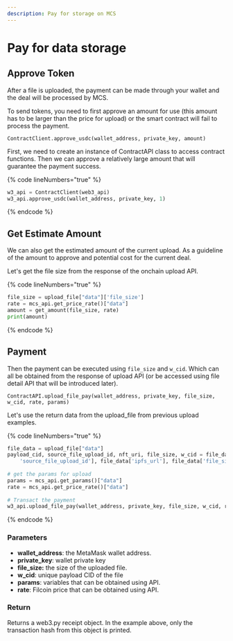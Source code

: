 ```yaml
---
description: Pay for storage on MCS
---
```


# Pay for data storage

## Approve Token

After a file is uploaded, the payment can be made through your wallet and the deal will be processed by MCS.&#x20;

To send tokens, you need to first approve an amount for use (this amount has to be larger than the price for upload) or the smart contract will fail to process the payment.

`ContractClient.approve_usdc(wallet_address, private_key, amount)`

First, we need to create an instance of ContractAPI class to access contract functions. Then we can approve a relatively large amount that will guarantee the payment success.

{% code lineNumbers="true" %}
```python
w3_api = ContractClient(web3_api)
w3_api.approve_usdc(wallet_address, private_key, 1)
```
{% endcode %}

## Get Estimate Amount

We can also get the estimated amount of the current upload. As a guideline of the amount to approve and potential cost for the current deal.

Let's get the file size from the response of the onchain upload API.

{% code lineNumbers="true" %}
```python
file_size = upload_file["data"]['file_size']
rate = mcs_api.get_price_rate()["data"]
amount = get_amount(file_size, rate)
print(amount)
```
{% endcode %}

## Payment

Then the payment can be executed using `file_size` and `w_cid`. Which can all be obtained from the response of upload API (or be accessed using file detail API that will be introduced later).

`ContractAPI.upload_file_pay(wallet_address, private_key, file_size, w_cid, rate, params)`

Let's use the return data from the upload\_file from previous upload examples.

{% code lineNumbers="true" %}
```python
file_data = upload_file["data"]
payload_cid, source_file_upload_id, nft_uri, file_size, w_cid = file_data['payload_cid'], file_data[
    'source_file_upload_id'], file_data['ipfs_url'], file_data['file_size'], file_data['w_cid']
    
# get the params for upload
params = mcs_api.get_params()["data"]
rate = mcs_api.get_price_rate()["data"]
    
# Transact the payment
w3_api.upload_file_pay(wallet_address, private_key, file_size, w_cid, rate, params)
```
{% endcode %}

### Parameters

* **wallet\_address**: the MetaMask wallet address.
* **private\_key**: wallet private key
* **file\_size:** the size of the uploaded file.
* **w\_cid**: unique payload CID of the file
* **params**: variables that can be obtained using API.
* **rate**: Filcoin price that can be obtained using API.

### Return

Returns a web3.py receipt object. In the example above, only the transaction hash from this object is printed.
